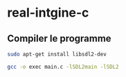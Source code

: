 # real-intgine-c
## Compiler le programme
```bash
sudo apt-get install libsdl2-dev
```

```bash
gcc -o exec main.c -lSDL2main -lSDL2
```
